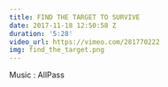 ```yaml
---
title: FIND THE TARGET TO SURVIVE
date: 2017-11-18 12:50:58 Z
duration: '5:28'
video_url: https://vimeo.com/281770222
img: find_the_target.png
---
```


Music : AllPass
<BR>
  <BR><BR>
